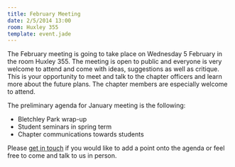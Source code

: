 ```yaml
---
title: February Meeting
date: 2/5/2014 13:00
room: Huxley 355
template: event.jade
---
```

The February meeting is going to take place on Wednesday 5 February in
the room Huxley 355. The meeting is open to public and everyone is very
welcome to attend and come with ideas, suggestions as well as critique.
This is your opportunity to meet and talk to the chapter officers and
learn more about the future plans. The chapter members are especially
welcome to attend.

<span class="more"></span>

The preliminary agenda for January meeting is the following:

* Bletchley Park wrap-up
* Student seminars in spring term
* Chapter communications towards students

Please [get in touch](mailto:acm@imperial.ac.uk) if you would like to
add a point onto the agenda or feel free to come and talk to us in
person.
